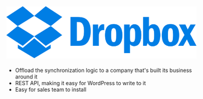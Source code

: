 ## ![Dropbox](resources/dropbox.svg)

* <!-- .element: class="fragment" --> Offload the synchronization logic to a company that's built its business around it
* <!-- .element: class="fragment" --> REST API, making it easy for WordPress to write to it
* <!-- .element: class="fragment" --> Easy for sales team to install
